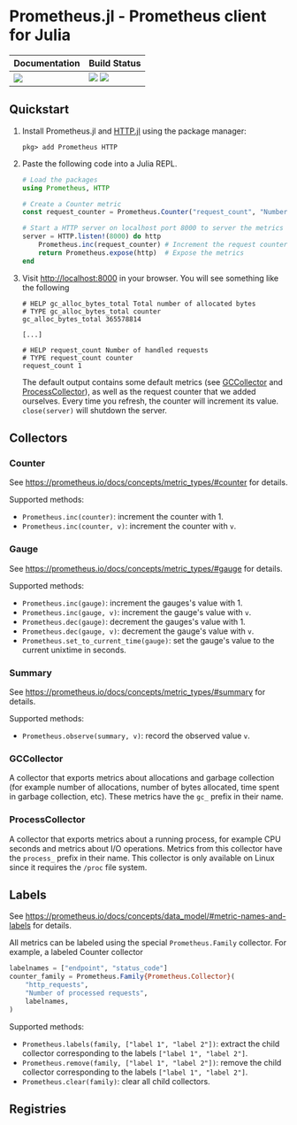 # Prometheus.jl - Prometheus client for Julia

| **Documentation**         | **Build Status**                                        |
|:------------------------- |:------------------------------------------------------- |
| [![][docs-img]][docs-url] | [![][ci-img]][ci-url] [![][coverage-img]][coverage-url] |

## Quickstart

1. Install Prometheus.jl and [HTTP.jl](https://github.com/JuliaWeb/HTTP.jl)
   using the package manager:
   ```
   pkg> add Prometheus HTTP
   ```

2. Paste the following code into a Julia REPL.
   ```julia
   # Load the packages
   using Prometheus, HTTP

   # Create a Counter metric
   const request_counter = Prometheus.Counter("request_count", "Number of handled requests")

   # Start a HTTP server on localhost port 8000 to server the metrics
   server = HTTP.listen!(8000) do http
       Prometheus.inc(request_counter) # Increment the request counter
       return Prometheus.expose(http)  # Expose the metrics
   end
   ```

3. Visit <http://localhost:8000> in your browser. You will see something like the following
   ```
   # HELP gc_alloc_bytes_total Total number of allocated bytes
   # TYPE gc_alloc_bytes_total counter
   gc_alloc_bytes_total 365578814

   [...]

   # HELP request_count Number of handled requests
   # TYPE request_count counter
   request_count 1
   ```
   The default output contains some default metrics (see [GCCollector](#gccollector) and
   [ProcessCollector](#processcollector)), as well as the request counter that we added
   ourselves. Every time you refresh, the counter will increment its value. `close(server)`
   will shutdown the server.


## Collectors

### Counter

See <https://prometheus.io/docs/concepts/metric_types/#counter> for details.

Supported methods:
 - `Prometheus.inc(counter)`: increment the counter with 1.
 - `Prometheus.inc(counter, v)`: increment the counter with `v`.

### Gauge

See <https://prometheus.io/docs/concepts/metric_types/#gauge> for details.

Supported methods:
 - `Prometheus.inc(gauge)`: increment the gauges's value with 1.
 - `Prometheus.inc(gauge, v)`: increment the gauge's value with `v`.
 - `Prometheus.dec(gauge)`: decrement the gauges's value with 1.
 - `Prometheus.dec(gauge, v)`: decrement the gauge's value with `v`.
 - `Prometheus.set_to_current_time(gauge)`: set the gauge's value to the current unixtime in
   seconds.

### Summary

See <https://prometheus.io/docs/concepts/metric_types/#summary> for details.

Supported methods:
 - `Prometheus.observe(summary, v)`: record the observed value `v`.

### GCCollector

A collector that exports metrics about allocations and garbage collection (for example
number of allocations, number of bytes allocated, time spent in garbage collection, etc).
These metrics have the `gc_` prefix in their name.

### ProcessCollector

A collector that exports metrics about a running process, for example CPU seconds and
metrics about I/O operations. Metrics from this collector have the `process_` prefix in
their name. This collector is only available on Linux since it requires the `/proc` file
system.


## Labels

See <https://prometheus.io/docs/concepts/data_model/#metric-names-and-labels> for details.

All metrics can be labeled using the special `Prometheus.Family` collector. For example, a
labeled Counter collector
```julia
labelnames = ["endpoint", "status_code"]
counter_family = Prometheus.Family{Prometheus.Collector}(
    "http_requests",
    "Number of processed requests",
    labelnames,
)
```

Supported methods:
 - `Prometheus.labels(family, ["label 1", "label 2"])`: extract the child collector
   corresponding to the labels `["label 1", "label 2"]`.
 - `Prometheus.remove(family, ["label 1", "label 2"])`: remove the child collector
   corresponding to the labels `["label 1", "label 2"]`.
 - `Prometheus.clear(family)`: clear all child collectors.

## Registries

[docs-img]: https://img.shields.io/badge/docs-latest%20release-blue.svg
[docs-url]: https://fredrikekre.github.io/Prometheus.jl/
[ci-img]: https://github.com/fredrikekre/Prometheus.jl/actions/workflows/CI.yml/badge.svg?event=push
[ci-url]: https://github.com/fredrikekre/Prometheus.jl/actions/workflows/CI.yml
[coverage-img]: https://codecov.io/github/fredrikekre/Prometheus.jl/graph/badge.svg
[coverage-url]: https://codecov.io/github/fredrikekre/Prometheus.jl
